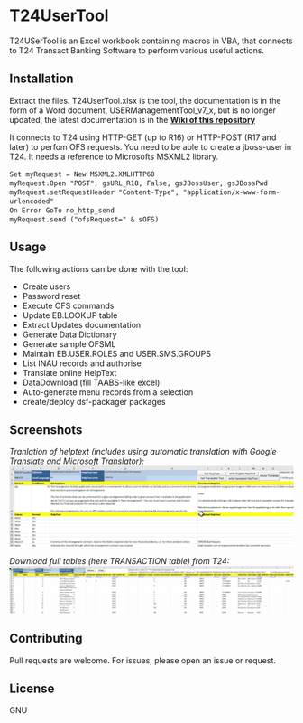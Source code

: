 # T24UserTool

T24USerTool is an Excel workbook containing macros in VBA, that connects to T24 Transact Banking Software to perform various useful actions.

## Installation
Extract the files. T24UserTool.xlsx is the tool, the documentation is in the form of a Word document, USERManagementTool_v7_x, but is no longer updated, the latest documentation is in the [__Wiki of this repository__](https://github.com/willemgorter/T24UserTool/wiki)

It connects to T24 using HTTP-GET (up to R16) or HTTP-POST (R17 and later) to perfom OFS requests.
You need to be able to create a jboss-user in T24.
It needs a reference to Microsofts MSXML2 library.

```VBA
Set myRequest = New MSXML2.XMLHTTP60
myRequest.Open "POST", gsURL_R18, False, gsJBossUser, gsJBossPwd
myRequest.setRequestHeader "Content-Type", "application/x-www-form-urlencoded"
On Error GoTo no_http_send
myRequest.send ("ofsRequest=" & sOFS)
```

## Usage

The following actions can be done with the tool:
* Create users
* Password reset
* Execute OFS commands
* Update EB.LOOKUP table
* Extract Updates documentation
* Generate Data Dictionary
* Generate sample OFSML
* Maintain EB.USER.ROLES and USER.SMS.GROUPS
* List INAU records and authorise
* Translate online HelpText
* DataDownload (fill TAABS-like excel)
* Auto-generate menu records from a selection
* create/deploy dsf-packager packages

## Screenshots
*Tranlation of helptext (includes using automatic translation with Google Translate and Microsoft Translator):*
![screenshot helptext translation](/images/HelpTextTranslate.jpg)

*Download full tables (here TRANSACTION table) from T24:*
![screenshot Data download](/images/DownloadData.jpg)

## Contributing
Pull requests are welcome. 
For issues, please open an issue or request.

## License
GNU
